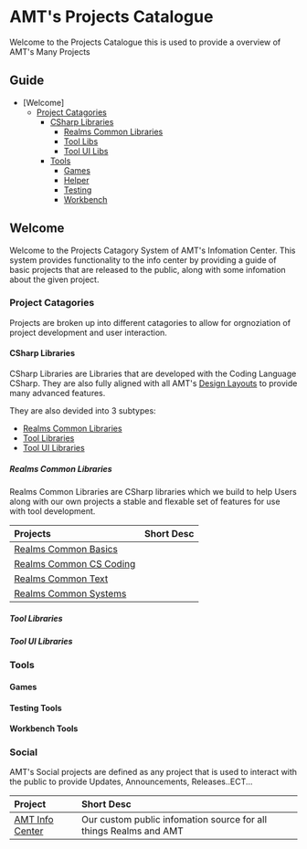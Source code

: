 [Page Current]:https://github.com/Ancient-Majik-Tech/AMT-Info-Center/blob/main/Projects/Projects%20Home.md

[Sec Welcome]:https://github.com/Ancient-Majik-Tech/AMT-Info-Center/blob/main/Projects/Projects%20Home.md#welcome
[Sec ProjectCatagories]:https://github.com/Ancient-Majik-Tech/AMT-Info-Center/blob/main/Projects/Projects%20Home.md#project-catagories
[Sec CSLibs]:https://github.com/Ancient-Majik-Tech/AMT-Info-Center/blob/main/Projects/Projects%20Home.md#csharp-libraries
[Sec ToolLibs]:https://github.com/Ancient-Majik-Tech/AMT-Info-Center/blob/main/Projects/Projects%20Home.md#tool-libraries
[Sec CommonLibs]:https://github.com/Ancient-Majik-Tech/AMT-Info-Center/blob/main/Projects/Projects%20Home.md#realms-common-libraries
[Sec ToolUiLibs]:https://github.com/Ancient-Majik-Tech/AMT-Info-Center/blob/main/Projects/Projects%20Home.md#tool-ui-libraries
[Sec Tools]:https://github.com/Ancient-Majik-Tech/AMT-Info-Center/blob/main/Projects/Projects%20Home.md#tools
[Sec Testing]:https://github.com/Ancient-Majik-Tech/AMT-Info-Center/blob/main/Projects/Projects%20Home.md#testing-tools
[Sec GameTools]:https://github.com/Ancient-Majik-Tech/AMT-Info-Center/blob/main/Projects/Projects%20Home.md#games
[Sec HelperTools]:https://github.com/Ancient-Majik-Tech/AMT-Info-Center/blob/main/Projects/Projects%20Home.md#helper-tools
[Sec WorkbenchTool]:https://github.com/Ancient-Majik-Tech/AMT-Info-Center/blob/main/Projects/Projects%20Home.md#workbench-tools
[Sec Social]:https://github.com/Ancient-Majik-Tech/AMT-Info-Center/blob/main/Projects/Projects%20Home.md#social

[Page DesignHome]:link

[Proj InfoCenter]:link
[Proj RCBasics]:link
[Proj RCCode]:link
[Proj RCText]:link
[Proj RCSystems]:link

# AMT's Projects Catalogue

Welcome to the Projects Catalogue this is used to provide a overview of AMT's Many Projects


## Guide
- [Welcome]
	- [Project Catagories][Sec ProjectCatagories]
		- [CSharp Libraries][Sec CSLibs]
			- [Realms Common Libraries][Sec CommonLibs]
			- [Tool Libs][Sec ToolLibs]
			- [Tool UI Libs][Sec ToolUILibs]
		- [Tools][Sec Tools]
			- [Games][Sec GameTools]
			- [Helper][Sec HelperTools]
			- [Testing][Sec Testing]
			- [Workbench][Sec WorkbenchTool]

## Welcome

Welcome to the Projects Catagory System of AMT's Infomation Center. This system provides functionality to the info center by providing a guide of basic projects that are released to the public, along with some infomation about the given project.


### Project Catagories

Projects are broken up into different catagories to allow for orgnoziation of project development and user interaction.


#### CSharp Libraries

CSharp Libraries are Libraries that are developed with the Coding Language CSharp. They are also fully aligned with all AMT's [Design Layouts][Page DesignHome] to provide many advanced features.

They are also devided into 3 subtypes:

- [Realms Common Libraries][Sec CommonLibs]
- [Tool Libraries][Sec ToolLibs]
- [Tool UI Libraries][Sec ToolUILibs]

##### Realms Common Libraries

Realms Common Libraries are CSharp libraries which we build to help Users along with our own projects a stable and flexable set of features for use with tool development.

|Projects|Short Desc|
|:---|:---|
|[Realms Common Basics][Proj RCBasics]||
|[Realms Common CS Coding][Proj RCCode]||
|[Realms Common Text][Proj RCText]||
|[Realms Common Systems][Proj RCSystems]||

##### Tool Libraries

##### Tool UI Libraries

### Tools

#### Games

#### Testing Tools

#### Workbench Tools

### Social

AMT's Social projects are defined as any project that is used to interact with the public to provide Updates, Announcements, Releases..ECT...

|Project|Short Desc|
|:---|:---|
|[AMT Info Center][Proj InfoCenter]|Our custom public infomation source for all things Realms and AMT|